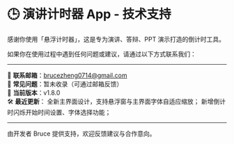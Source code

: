 # 🕒 演讲计时器 App - 技术支持

感谢你使用「悬浮计时器」，这是专为演讲、答辩、PPT 演示打造的倒计时工具。

如果你在使用过程中遇到任何问题或建议，请通过以下方式联系我们：

---

📧 **联系邮箱**：brucezheng0714@gmail.com  
📘 **常见问题**：暂未收录（可通过邮箱反馈）  
📌 **当前版本**：v1.8.0  
🛠 **最近更新**：
全新主界面设计，支持悬浮窗与主界面字体自适应缩放；
新增倒计时闪烁开始时间设置、字体选择功能；

---

由开发者 Bruce 提供支持，欢迎反馈建议与合作意向。
